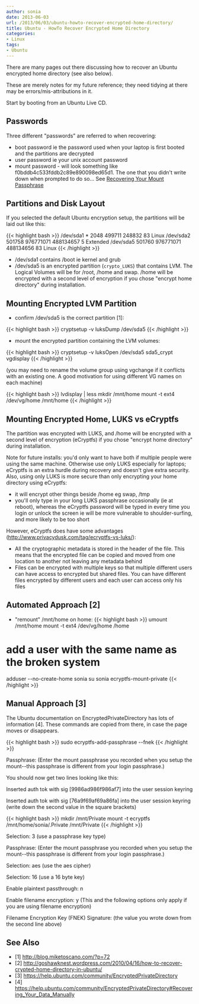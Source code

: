 ```yaml
---
author: sonia
date: 2013-06-03
url: /2013/06/03/ubuntu-howto-recover-encrypted-home-directory/
title: Ubuntu - HowTo Recover Encrypted Home Directory
categories:
- Linux
tags:
- Ubuntu
---
```


There are many pages out there discussing how to recover an Ubuntu encrypted home directory (see also below).

<!--more-->

These are merely notes for my future reference; they need tidying at there may be errors/mis-attributions in it.

Start by booting from an Ubuntu Live CD.

## Passwords

Three different "passwords" are referred to when recovering:

* boot password ie the password used when your laptop is first booted and the partitions are decrypted
* user password ie your unix account password
* mount password - will look something like f0bddb4c533fddb2c89e890098ed65d1. The one that you didn't write down when prompted to do so... See [Recovering Your Mount Passphrase](https://help.ubuntu.com/community/EncryptedPrivateDirectory#Recovering_Your_Mount_Passphrase)

## Partitions and Disk Layout

If you selected the default Ubuntu encryption setup, the partitions will
be laid out like this:

{{< highlight bash >}}
/dev/sda1 * 2048 499711 248832 83 Linux
/dev/sda2 501758 976771071 488134657 5 Extended
/dev/sda5 501760 976771071 488134656 83 Linux
{{< /highlight >}}

* /dev/sda1 contains /boot ie kernel and grub
* /dev/sda5 is an encrypted partition (`crypto_LUKS`) that contains
    LVM. The Logical Volumes will be for /root, /home and swap. /home
    will be encrypted with a second level of encryption if you chose
    "encrypt home directory" during installation.

## Mounting Encrypted LVM Partition

* confirm /dev/sda5 is the correct partition [1]:

{{< highlight bash >}}
cryptsetup -v luksDump /dev/sda5
{{< /highlight >}}

* mount the encrypted partition containing the LVM volumes:

{{< highlight bash >}}
cryptsetup -v luksOpen /dev/sda5 sda5_crypt
vgdisplay
{{< /highlight >}}

(you may need to rename the volume group using vgchange if it conflicts with an existing one. A good motivation for using different VG names on each machine)

{{< highlight bash >}}
lvdisplay | less
mkdir /mnt/home
mount -t ext4 /dev/vg/home /mnt/home
{{< /highlight >}}

## Mounting Encrypted Home, LUKS vs eCryptfs

The partition was encrypted with LUKS, and /home will be encrypted with a second level of encryption (eCryptfs) if you chose "encrypt home directory" during installation.

Note for future installs: you'd only want to have both if multiple people were using the same machine. Otherwise use only LUKS especially for laptops; eCryptfs is an extra hurdle during recovery and doesn't give extra security. Also, using only LUKS is more secure than only encrypting your home directory using eCryptfs:

* it will encrypt other things beside /home eg swap, /tmp
* you'll only type in your long LUKS passphrase occasionally (ie at reboot), whereas the eCryptfs password will be typed in every time you login or unlock the screen ie will be more vulnerable to shoulder-surfing, and more likely to be too short

However, eCryptfs does have some advantages (http://www.privacydusk.com/tag/ecryptfs-vs-luks/):

* All the cryptographic metadata is stored in the header of the file. This means that the encrypted file can be copied and moved from one location to another not leaving any metadata behind
* Files can be encrypted with multiple keys so that multiple different users can have access to encrypted but shared files. You can have different files encrypted by different users and each user can access only his files


## Automated Approach [2]


* "remount" /mnt/home on home:
{{< highlight bash >}}
umount /mnt/home
mount -t ext4 /dev/vg/home /home
# add a user with the same name as the broken system
adduser --no-create-home sonia
su sonia
ecryptfs-mount-private
{{< /highlight >}}

## Manual Approach [3]

The Ubuntu documentation on EncryptedPrivateDirectory has lots of
information [4]. These commands are copied from there, in case the page
moves or disappears.

{{< highlight bash >}}
sudo ecryptfs-add-passphrase --fnek
{{< /highlight >}}

Passphrase: (Enter the mount passphrase you recorded when you setup the mount--this passphrase is different from your login passphrase.)

You should now get two lines looking like this:

Inserted auth tok with sig [9986ad986f986af7] into the user session keyring

Inserted auth tok with sig [76a9f69af69a86fa] into the user session keyring (write down the second value in the square brackets)

{{< highlight bash >}}
mkdir /mnt/Private
mount -t ecryptfs /mnt/home/sonia/.Private /mnt/Private
{{< /highlight >}}

Selection: 3 (use a passphrase key type)

Passphrase: (Enter the mount passphrase you recorded when you setup the mount--this passphrase is different from your login passphrase.)

Selection: aes (use the aes cipher)

Selection: 16 (use a 16 byte key)

Enable plaintext passthrough: n

Enable filename encryption: y (This and the following options only apply if you are using filename encryption)

Filename Encryption Key (FNEK) Signature: (the value you wrote down from
the second line above)


## See Also

* [1] http://blog.miketoscano.com/?p=72
* [2] http://goshawknest.wordpress.com/2010/04/16/how-to-recover-crypted-home-directory-in-ubuntu/
* [3] https://help.ubuntu.com/community/EncryptedPrivateDirectory
* [4] https://help.ubuntu.com/community/EncryptedPrivateDirectory#Recovering_Your_Data_Manually
